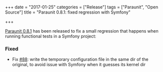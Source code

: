 +++
date = "2017-01-25"
categories = ["Release"]
tags = ["Paraunit", "Open Source"]
title = "Paraunit 0.8.1: fixed regression with Symfony"

+++

[Paraunit 0.8.1](https://github.com/facile-it/paraunit/releases/tag/0.8.2) has been released to fix a small regression that happens when running functional tests in a Symfony project:

### Fixed

* Fix [#88](https://github.com/facile-it/paraunit/issues/88): write the temporary configuration file in the same dir of the original, to avoid issue with Symfony when it guesses its kernel dir
